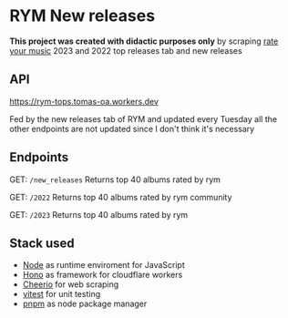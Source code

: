 # RYM New releases
**This project was created with didactic purposes only** by scraping [rate your music](https://rateyourmusic.com/) 2023 and 2022 top releases tab and new releases


## API
https://rym-tops.tomas-oa.workers.dev

Fed by the new releases tab of RYM and updated every Tuesday all the other endpoints are not updated since I don't think it's necessary

## Endpoints
GET: ```/new_releases``` Returns top 40 albums rated by rym

GET: ```/2022``` Returns top 40 albums rated by rym community 

GET: ```/2023``` Returns top 40 albums rated by rym

## Stack used
- [Node](https://nodejs.org/en/) as runtime enviroment for JavaScript
- [Hono](https://honojs.dev/) as framework for cloudflare workers
- [Cheerio](https://cheerio.js.org/) for web scraping
- [vitest](https://vitest.dev/) for unit testing
- [pnpm](https://pnpm.io/) as node package manager
